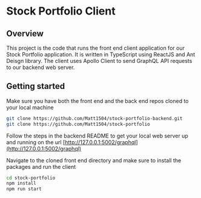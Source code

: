# Stock Portfolio Client 

## Overview
This project is the code that runs the front end client application for our Stock Portfolio application. It is written in TypeScript using ReactJS and Ant Deisgn library. The client uses Apollo Client to send GraphQL API requests to our backend web server. 

## Getting started
Make sure you have both the front end and the back end repos cloned to your local machine 

```bash 
git clone https://github.com/Matt1504/stock-portfolio-backend.git
git clone https://github.com/Matt1504/stock-portfolio
```

Follow the steps in the backend README to get your local web server up and running on the url [http://127.0.0.1:5002/graphql](http://127.0.0.1:5002/graphql)

Navigate to the cloned front end directory and make sure to install the packages and run the client 
```bash
cd stock-portfolio
npm install 
npm run start
```